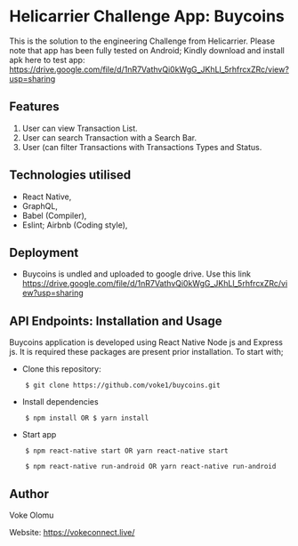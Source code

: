 # Helicarrier Challenge App: Buycoins

This is the solution to the engineering Challenge from Helicarrier. Please note that app has been fully tested on Android; Kindly download and install apk here to test app: https://drive.google.com/file/d/1nR7VathvQi0kWgG_JKhLl_5rhfrcxZRc/view?usp=sharing


 ## Features

1. User can view Transaction List.
2. User can search Transaction with a Search Bar.
3. User (can filter Transactions with Transactions Types and Status.


 
## Technologies utilised

- React Native,
- GraphQL,
- Babel (Compiler),
- Eslint; Airbnb (Coding style),



## Deployment

- Buycoins is undled and uploaded to google drive. Use this link https://drive.google.com/file/d/1nR7VathvQi0kWgG_JKhLl_5rhfrcxZRc/view?usp=sharing




## API Endpoints: Installation and Usage

Buycoins application is developed using React Native Node js and Express js. It is required these packages are present prior installation.  To start with;

* Clone this repository:
```
    $ git clone https://github.com/voke1/buycoins.git
```
* Install dependencies
```
    $ npm install OR $ yarn install
```
* Start app
```
    $ npm react-native start OR yarn react-native start
```
```
    $ npm react-native run-android OR yarn react-native run-android
```


## Author

Voke Olomu

Website: https://vokeconnect.live/
